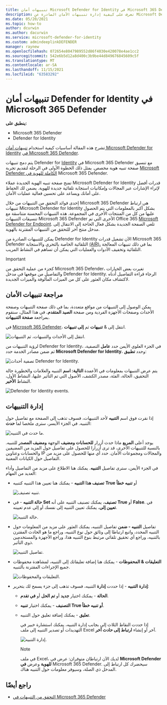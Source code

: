 ```yaml
---
title: تنبيهات أمان Microsoft Defender for Identity في Microsoft 365 Defender
description: تعرف على كيفية إدارة تنبيهات الأمان الصادرة عن Microsoft Defender for Identity ومراجعتها في Microsoft 365 Defender
ms.date: 05/20/2021
ms.topic: how-to
author: dcurwin
ms.author: dacurwin
ms.service: microsoft-defender-for-identity
ms.custom: admindeeplinkDEFENDER
manager: raynew
ms.openlocfilehash: 072654e8047989552d86f4030e420078e4ae1cc2
ms.sourcegitcommit: 542e6b5d12a8d400c3b9be44d849676845609c5f
ms.translationtype: MT
ms.contentlocale: ar-SA
ms.lasthandoff: 11/15/2021
ms.locfileid: "63583292"
---
```

# <a name="defender-for-identity-security-alerts-in-microsoft-365-defender"></a>تنبيهات أمان Defender for Identity في Microsoft 365 Defender

**ينطبق على:**

- Microsoft 365 Defender
- Defender for Identity

تشرح هذه المقالة أساسيات كيفية استخدام [تنبيهات أمان Microsoft Defender for Identity](/defender-for-identity) [في Microsoft 365 Defender](/microsoft-365/security/defender/overview-security-center).

يتم دمج تنبيهات Defender for <a href="https://go.microsoft.com/fwlink/p/?linkid=2077139" target="_blank">Identity</a> في Microsoft 365 Defender مع تنسيق صفحة تنبيه هوية مخصص. يمثل ذلك الخطوة الأولى في الرحلة لتقديم تجربة [Microsoft Defender الكاملة للهوية في](/defender-for-identity/defender-for-identity-in-microsoft-365-defender) Microsoft 365 Defender.

تمنح صفحة تنبيه الهوية الجديدة عملاء Microsoft Defender for Identity قدرات أفضل لإثراء الإشارات عبر المجالات وإمكانيات استجابة تلقائية جديدة للهوية. يضمن لك الحفاظ على أمانك ويساعد على تحسين فعالية عمليات الأمان.

إحدى فوائد التحقق من التنبيهات من خلال Microsoft 365 Defender هي [](/microsoft-365/security/defender/microsoft-365-defender) ارتباط تنبيهات Microsoft Defender for Identity بشكل أكبر بالمعلومات التي يتم الحصول عليها من كل من المنتجات الأخرى في المجموعة. هذه التنبيهات المحسنة متناسقة مع تنسيقات التنبيهات Microsoft 365 Defender الأخرى التي تم Office 365 [Microsoft Defender for Endpoint](/microsoft-365/security/defender-endpoint).[](/microsoft-365/security/office-365-security) تلغي الصفحة الجديدة بشكل فعال الحاجة إلى الانتقال إلى مدخل منتج آخر للتحقق من التنبيهات المقترنة بالهوية.

يمكن للتنبيهات الصادرة من Defender for Identity الآن تشغيل قدرات Microsoft 365 Defender التلقائية الخاصة بالتحري والاستجابة [(AIR)،](/microsoft-365/security/defender/m365d-autoir) بما في ذلك تنبيهات المعالجة التلقائية وتخفيف الأدوات والعمليات التي يمكن أن تساهم في النشاط المريب.

> [!IMPORTANT]
> كجزء من عملية التحقق من Microsoft 365 Defender، تغيرت بعض الخيارات والتفاصيل من موقعها في مدخل Defender for Identity. الرجاء قراءة التفاصيل أدناه لاكتشاف مكان العثور على كل من الميزات المألوفة والميزات الجديدة.

## <a name="review-security-alerts"></a>مراجعة تنبيهات الأمان

يمكن الوصول إلى التنبيهات من مواقع متعددة، بما في ذلك  صفحة التنبيهات وصفحة  الأحداث وصفحات الأجهزة الفردية ومن صفحة **الصيد المتقدم.** في هذا المثال، سنقوم بمراجعة **صفحة التنبيهات**.

في <a href="https://go.microsoft.com/fwlink/p/?linkid=2077139" target="_blank">Microsoft 365 Defender</a>، انتقل إلى & **تنبيهات** ثم **إلى تنبيهات**.

![انتقل إلى الأحداث والتنبيهات، ثم التنبيهات.](../../media/defender-identity/incidents-alerts.png)

لرؤية التنبيهات من Defender for Identity، في الجزء العلوي الأيمن حدد **عامل** التصفية، ثم ضمن مصادر  الخدمة حدد **Microsoft Defender for Identity**، وحدد **تطبيق**:

![تصفية أحداث Defender for Identity.](../../media/defender-identity/filter-defender-for-identity.png)

يتم عرض التنبيهات بمعلومات في الأعمدة **التالية: اسم** التنبيه والعلامات والخطورة حالة التحقيق، الحالة، الفئة، مصدر الكشف، الأصول التي تم التأثير عليها، النشاط الأول، النشاط **الأخير**. 

![Defender for Identity events.](../../media/defender-identity/filtered-alerts.png)

## <a name="manage-alerts"></a>إدارة التنبيهات

إذا نقرت فوق اسم **التنبيه** لأحد التنبيهات، فسوف تذهب إلى الصفحة مع تفاصيل حول التنبيه. في الجزء الأيسر، سترى ملخصا لما **حدث**:

![ما حدث في التنبيه.](../../media/defender-identity/what-happened.png)

يوجد أعلى **المربع** ماذا حدث أزرار **للحسابات ومضيف** الوجهة  **ومضيف المصدر** للتنبيه. بالنسبة للتنبيهات الأخرى، قد ترى أزرارا للحصول على تفاصيل حول المزيد من المضيفين والحسابات وعناوين IP والمجالات ومجموعات الأمان. حدد أي منها للحصول على مزيد من التفاصيل حول الكيانات المعنية.

في الجزء الأيمن، سترى تفاصيل **التنبيه**. يمكنك هنا الاطلاع على مزيد من التفاصيل وأداء العديد من المهام:

- **تصنيف هذا التنبيه** - يمكنك هنا تعيين هذا التنبيه كتنبيه **True** أو **تنبيه خطأ**

    ![تنبيه تصنيف.](../../media/defender-identity/classify-alert.png)

- **حالة التنبيه** - في **Set تصنيف**، يمكنك تصنيف التنبيه على أنه **True** أو **False**. في **تعيين إلى**، يمكنك تعيين التنبيه إلى نفسك أو إلى عدم تعيينه.

    ![حالة التنبيه.](../../media/defender-identity/alert-state.png)

- تفاصيل **التنبيه - ضمن** تفاصيل التنبيه، يمكنك العثور على مزيد من المعلومات حول التنبيه المحدد، واتبع ارتباطا إلى وثائق حول نوع التنبيه، وراجع ما هو الحادث المقترن بالتنبيه، وراجع أي تحقيق تلقائي مرتبط بنوع التنبيه هذا، وراجع الأجهزة والمستخدمين ذوي التأثير.

    ![تفاصيل التنبيه.](../../media/defender-identity/alert-details.png)

- **التعليقات & المحفوظات** - يمكنك هنا إضافة تعليقاتك إلى التنبيه، لمشاهدة محفوظات جميع الإجراءات المقترنة بالتنبيه.

    ![التعليقات والمحفوظات.](../../media/defender-identity/comments-history.png)

- **إدارة التنبيه** - إذا حددت **إدارة** التنبيه، فسوف تذهب إلى جزء يسمح لك بتحرير:
  - **الحالة** - يمكنك اختيار **جديد** أو **تم الحل** أو **في تقدم**.
  - **التصنيف** - يمكنك اختيار **تنبيه True أو** **تنبيه خطأ**.
  - **تعليق** - يمكنك إضافة تعليق حول التنبيه.

    إذا حددت النقاط الثلاث إلى بجانب إدارة التنبيه، يمكنك استشارة خبير في التهديدات أو تصدير التنبيه إلى ملف  Excel آخر أو إنشاء **ارتباط إلى حادث آخر**.

    ![إدارة التنبيه.](../../media/defender-identity/manage-alert.png)

    > [!NOTE]
    > في ملف Excel، لديك الآن ارتباطان متوفران: عرض في **Microsoft Defender للهوية** وعرض **في** Microsoft 365 Defender. سيحضرك كل ارتباط إلى المدخل ذي الصلة، وسيوفر معلومات حول التنبيه هناك.

## <a name="see-also"></a>راجع أيضًا

- [التحقق من التنبيهات في Microsoft 365 Defender](../defender/investigate-alerts.md)
